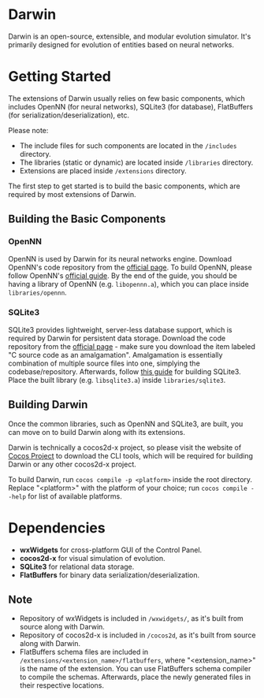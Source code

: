# Darwin

Darwin is an open-source, extensible, and modular evolution simulator. It's primarily designed for evolution of entities based on neural networks.

# Getting Started

The extensions of Darwin usually relies on few basic components, which includes OpenNN (for neural networks), SQLite3 (for database), FlatBuffers (for serialization/deserialization), etc.

Please note:

- The include files for such components are located in the `/includes` directory.
- The libraries (static or dynamic) are located inside `/libraries` directory.
- Extensions are placed inside `/extensions` directory.

The first step to get started is to build the basic components, which are required by most extensions of Darwin.

## Building the Basic Components

### OpenNN

OpenNN is used by Darwin for its neural networks engine. Download OpenNN's code repository from the [official page](https://www.opennn.net/download/). To build OpenNN, please follow OpenNN's [official guide](https://www.opennn.net/documentation/building_opennn.html). By the end of the guide, you should be having a library of OpenNN (e.g. `libopennn.a`), which you can place inside `libraries/opennn`.

### SQLite3

SQLite3 provides lightweight, server-less database support, which is required by Darwin for persistent data storage. Download the code repository from the [official page](https://www.sqlite.org/download.html) - make sure you download the item labeled "C source code as an amalgamation". Amalgamation is essentially combination of multiple source files into one, simplying the codebase/repository. Afterwards, follow [this guide](https://www.sqlite.org/howtocompile.html) for building SQLite3. Place the built library (e.g. `libsqlite3.a`) inside `libraries/sqlite3`.

## Building Darwin

Once the common libraries, such as OpenNN and SQLite3, are built, you can move on to build Darwin along with its extensions.

Darwin is technically a cocos2d-x project, so please visit the website of [Cocos Project](https://www.cocos.com) to download the CLI tools, which will be required for building Darwin or any other cocos2d-x project.

To build Darwin, run `cocos compile -p <platform>` inside the root directory. Replace "\<platform>" with the platform of your choice; run `cocos compile --help` for list of available platforms.

# Dependencies

- __wxWidgets__ for cross-platform GUI of the Control Panel.
- __cocos2d-x__ for visual simulation of evolution.
- __SQLite3__ for relational data storage.
- __FlatBuffers__ for binary data serialization/deserialization.

## Note

- Repository of wxWidgets is included in `/wxwidgets/`, as it's built from source along with Darwin.
- Repository of cocos2d-x is included in `/cocos2d`, as it's built from source along with Darwin.
- FlatBuffers schema files are included in `/extensions/<extension_name>/flatbuffers`, where "\<extension_name>" is the name of the extension. You can use FlatBuffers schema compiler to compile the schemas. Afterwards, place the newly generated files in their respective locations.